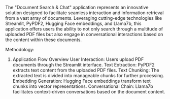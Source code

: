 The "Document Search & Chat" application represents an innovative solution designed to facilitate seamless interaction and information retrieval from a vast array of documents.
Leveraging cutting-edge technologies like Streamlit, PyPDF2, Hugging Face embeddings, and Llama7b, this application offers users the ability to not only search through a multitude 
of uploaded PDF files but also engage in conversational interactions based on the content within these documents.

Methodology: 
1. Application Flow Overview
User Interaction: Users upload PDF documents through the Streamlit interface.
Text Extraction: PyPDF2 extracts text content from the uploaded PDF files.
Text Chunking: The extracted text is divided into manageable chunks for further processing.
Embedding Generation: Hugging Face embeddings transform text chunks into vector representations.
Conversational Chain: Llama7b facilitates context-driven conversations based on the document content.
